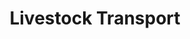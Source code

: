 ---
layout: child_layout/cargo_categories_category
title: Livestock Transport
permalink: /cargo-categories/livestock-transport/
hero: /assets/img/content/hero/fullsize/livestock.jpg
hero_classes: is-fullscreen
content_type: cargo_category
---